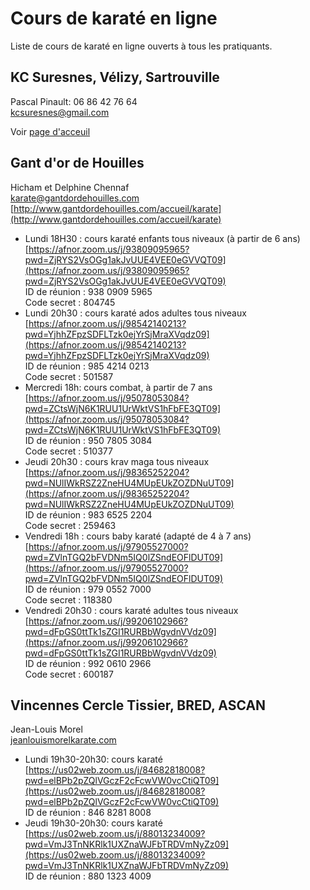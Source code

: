 # Cours de karaté en ligne

Liste de cours de karaté en ligne ouverts à tous les pratiquants.

## KC Suresnes, Vélizy, Sartrouville

Pascal Pinault: 06 86 42 76 64  
kcsuresnes@gmail.com

Voir [page d'acceuil](https://kcsuresnes.fr) 


## Gant d'or de Houilles

Hicham et Delphine Chennaf  
karate@gantdordehouilles.com  
[http://www.gantdordehouilles.com/accueil/karate](http://www.gantdordehouilles.com/accueil/karate)

- Lundi 18H30 : cours karaté enfants tous niveaux (à partir de 6 ans)  
[https://afnor.zoom.us/j/93809095965?pwd=ZjRYS2VsOGg1akJvUUE4VEE0eGVVQT09](https://afnor.zoom.us/j/93809095965?pwd=ZjRYS2VsOGg1akJvUUE4VEE0eGVVQT09)  
ID de réunion : 938 0909 5965  
Code secret : 804745 
- Lundi 20h30 : cours karaté ados adultes tous niveaux  
[https://afnor.zoom.us/j/98542140213?pwd=YjhhZFpzSDFLTzk0ejYrSjMraXVqdz09](https://afnor.zoom.us/j/98542140213?pwd=YjhhZFpzSDFLTzk0ejYrSjMraXVqdz09)  
ID de réunion : 985 4214 0213  
Code secret : 501587  
- Mercredi 18h: cours combat, à partir de 7 ans  
[https://afnor.zoom.us/j/95078053084?pwd=ZCtsWjN6K1RUU1UrWktVS1hFbFE3QT09](https://afnor.zoom.us/j/95078053084?pwd=ZCtsWjN6K1RUU1UrWktVS1hFbFE3QT09)  
ID de réunion : 950 7805 3084  
Code secret : 510377  
- Jeudi 20h30 : cours krav maga tous niveaux  
[https://afnor.zoom.us/j/98365252204?pwd=NUlIWkRSZ2ZneHU4MUpEUkZOZDNuUT09](https://afnor.zoom.us/j/98365252204?pwd=NUlIWkRSZ2ZneHU4MUpEUkZOZDNuUT09)  
ID de réunion : 983 6525 2204  
Code secret : 259463  
- Vendredi 18h : cours baby karaté (adapté de 4 à 7 ans)  
[https://afnor.zoom.us/j/97905527000?pwd=ZVlnTGQ2bFVDNm5IQ0lZSndEOFlDUT09](https://afnor.zoom.us/j/97905527000?pwd=ZVlnTGQ2bFVDNm5IQ0lZSndEOFlDUT09)  
ID de réunion : 979 0552 7000  
Code secret : 118380  
- Vendredi 20h30 : cours karaté adultes tous niveaux  
[https://afnor.zoom.us/j/99206102966?pwd=dFpGS0ttTk1sZGI1RURBbWgvdnVVdz09](https://afnor.zoom.us/j/99206102966?pwd=dFpGS0ttTk1sZGI1RURBbWgvdnVVdz09)  
ID de réunion : 992 0610 2966  
Code secret : 600187  


## Vincennes Cercle Tissier, BRED, ASCAN

Jean-Louis Morel  
[jeanlouismorelkarate.com](http://jeanlouismorelkarate.com)

- Lundi 19h30-20h30: cours karaté  
[https://us02web.zoom.us/j/84682818008?pwd=elBPb2pZQlVGczF2cFcwVW0vcCtiQT09](https://us02web.zoom.us/j/84682818008?pwd=elBPb2pZQlVGczF2cFcwVW0vcCtiQT09)  
ID de réunion : 846 8281 8008  
- Jeudi 19h30-20h30: cours karaté  
[https://us02web.zoom.us/j/88013234009?pwd=VmJ3TnNKRlk1UXZnaWJFbTRDVmNyZz09](https://us02web.zoom.us/j/88013234009?pwd=VmJ3TnNKRlk1UXZnaWJFbTRDVmNyZz09)  
ID de réunion : 880 1323 4009  
